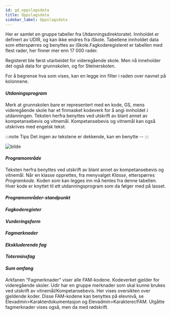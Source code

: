 ```yaml
---
id: gd_oppslagsdata
title: Oppslagsdata
sidebar_label: Oppslagsdata
---
```

Her er samlet en gruppe tabeller fra Utdanningsdirektoratet. Innholdet er definert av UDIR, og kan ikke endres fra iSkole. Tabellene innholdet data som etterspørres og benyttes av iSkole.Fagkoderegisteret er tabellen med flest rader, her finner mer enn 17 000 rader.

Registeret ble først utarbeidet for videregående skole. Men nå inneholder det også data for grunnskolen, og for Steinerskolen. 

For å begrense hva som vises, kan en legge inn filter i raden over navnet på kolonnene.

#### _Utdaningsprogram_

Merk at grunnskolen bare er representert med en kode, GS, mens videregående skole har et finmasket kodeverk for å angi innholdet i utdanningen. Teksten herfra benyttes ved utskrift av blant annet av kompetansebevis og vitnemål. Kompetansebevis og vitnemål kan også utskrives med engelsk tekst.

:::note Tips
Det ingen av tekstene er dekkende, kan en benytte --
:::

![bilde](https://user-images.githubusercontent.com/80097133/148767105-e055bd1a-2d0d-49d2-af6d-eeb5be250ce6.png)

#### _Programområde_

Teksten herfra benyttes ved utskrift av blant annet av kompetansebevis og vitnemål. Når en klasse opprettes, fra menyvalget _Klasse_, etterspørres _Programkode_. Koden som kan legges inn må hentes fra denne tabellen. Hver kode er knyttet til ett utdanningsprogram som da følger med på lasset.

#### _Programområder-standpunkt_

#### _Fagkoderegister_

#### _Vurderingsform_

#### _Fagmarknader_

#### _Ekskluderende fag_

#### _Toterminsfag_

#### _Sum omfang_




Arkfanen "Fagmerknader" viser alle FAM-kodene. Kodeverket gjelder for videregående skoler. Udir har en gruppe merknader som skal kunne brukes ved utskrift av vitnemål/Kompetansebevis. Her vises oversikten over gjeldende koder. Disse FAM-kodene kan benyttes på elevnivå, se Elevadmin>Karakterdokumentasjon og Elevadmin>Karakterer/FAM. Utgåtte fagmerknader vises også, men da med rødskrift.

